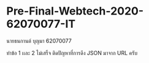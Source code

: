 # Pre-Final-Webtech-2020-62070077-IT
นายธนกานต์ บุญมา 62070077

ทำข้อ 1 เเละ 2 ไม่เสร็จ ติดปัญหาที่การดึง JSON มาจาก URL ครับ
